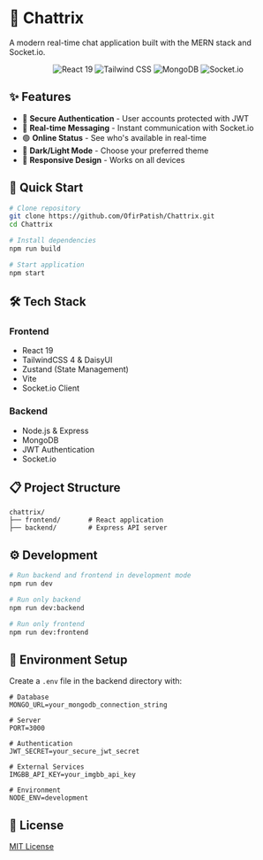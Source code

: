 # 💬 Chattrix

A modern real-time chat application built with the MERN stack and Socket.io.

<div align="center">
  <img src="https://img.shields.io/badge/React-19-blue?style=for-the-badge&logo=react" alt="React 19"/>
  <img src="https://img.shields.io/badge/TailwindCSS-4-38B2AC?style=for-the-badge&logo=tailwind-css" alt="Tailwind CSS"/>
  <img src="https://img.shields.io/badge/MongoDB-4.4-47A248?style=for-the-badge&logo=mongodb" alt="MongoDB"/>
  <img src="https://img.shields.io/badge/Socket.io-4-010101?style=for-the-badge&logo=socket.io" alt="Socket.io"/>
</div>

## ✨ Features

- 🔐 **Secure Authentication** - User accounts protected with JWT
- 💬 **Real-time Messaging** - Instant communication with Socket.io
- 🟢 **Online Status** - See who's available in real-time
- 🌙 **Dark/Light Mode** - Choose your preferred theme
- 📱 **Responsive Design** - Works on all devices

## 🚀 Quick Start

```bash
# Clone repository
git clone https://github.com/OfirPatish/Chattrix.git
cd Chattrix

# Install dependencies
npm run build

# Start application
npm start
```

## 🛠️ Tech Stack

### Frontend

- React 19
- TailwindCSS 4 & DaisyUI
- Zustand (State Management)
- Vite
- Socket.io Client

### Backend

- Node.js & Express
- MongoDB
- JWT Authentication
- Socket.io

## 📋 Project Structure

```
chattrix/
├── frontend/       # React application
├── backend/        # Express API server
```

## ⚙️ Development

```bash
# Run backend and frontend in development mode
npm run dev

# Run only backend
npm run dev:backend

# Run only frontend
npm run dev:frontend
```

## 🔧 Environment Setup

Create a `.env` file in the backend directory with:

```
# Database
MONGO_URL=your_mongodb_connection_string

# Server
PORT=3000

# Authentication
JWT_SECRET=your_secure_jwt_secret

# External Services
IMGBB_API_KEY=your_imgbb_api_key

# Environment
NODE_ENV=development
```

## 📝 License

[MIT License](LICENSE)
